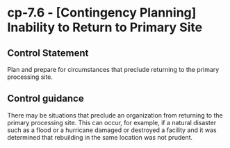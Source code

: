 # cp-7.6 - \[Contingency Planning\] Inability to Return to Primary Site

## Control Statement

Plan and prepare for circumstances that preclude returning to the primary processing site.

## Control guidance

There may be situations that preclude an organization from returning to the primary processing site. This can occur, for example, if a natural disaster such as a flood or a hurricane damaged or destroyed a facility and it was determined that rebuilding in the same location was not prudent.
